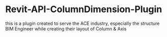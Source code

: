 # Revit-API-ColumnDimension-Plugin
this is a plugin created to serve the ACE industry, especially the structure BIM Engineer while creating their layout of Column &amp; Axis 
